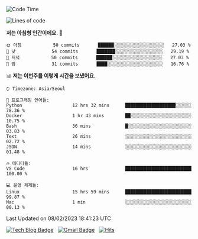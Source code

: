 <!-- ### Hi there 👋 -->

<!--
**dnchoi/dnchoi** is a ✨ _special_ ✨ repository because its `README.md` (this file) appears on your GitHub profile.

Here are some ideas to get you started:

- 🔭 I’m currently working on ...
- 🌱 I’m currently learning ...
- 👯 I’m looking to collaborate on ...
- 🤔 I’m looking for help with ...
- 💬 Ask me about ...
- 📫 How to reach me: ...
- 😄 Pronouns: ...
- ⚡ Fun fact: ...
-->

<!--START_SECTION:waka-->
![Code Time](http://img.shields.io/badge/Code%20Time-361%20hrs%2045%20mins-blue)

![Lines of code](https://img.shields.io/badge/%EC%A0%80%EB%8A%94%20%EC%97%AC%ED%83%9C%EA%B9%8C%EC%A7%80%20-180%20Thousand%20%EC%A4%84%EC%9D%98%20%EC%BD%94%EB%93%9C%EB%A5%BC%20%EC%9E%91%EC%84%B1%ED%96%88%EC%96%B4%EC%9A%94.-blue)

**저는 아침형 인간이에요. 🐤** 

```text
🌞 아침            50 commits       ██████░░░░░░░░░░░░░░░░░░░   27.03 % 
🌆 낮　            54 commits       ███████░░░░░░░░░░░░░░░░░░   29.19 % 
🌃 저녁            50 commits       ██████░░░░░░░░░░░░░░░░░░░   27.03 % 
🌙 밤　            31 commits       ████░░░░░░░░░░░░░░░░░░░░░   16.76 % 

```


📊 **저는 이번주를 이렇게 시간을 보냈어요.** 

```text
⌚︎ Timezone: Asia/Seoul

💬 프로그래밍 언어들: 
Python                   12 hrs 32 mins      ███████████████████░░░░░░   78.36 % 
Docker                   1 hr 43 mins        ██░░░░░░░░░░░░░░░░░░░░░░░   10.75 % 
Bash                     36 mins             █░░░░░░░░░░░░░░░░░░░░░░░░   03.83 % 
Text                     26 mins             ░░░░░░░░░░░░░░░░░░░░░░░░░   02.72 % 
JSON                     14 mins             ░░░░░░░░░░░░░░░░░░░░░░░░░   01.48 % 

🔥 에디터들: 
VS Code                  16 hrs              █████████████████████████   100.00 % 

💻 운영 체제들: 
Linux                    15 hrs 59 mins      █████████████████████████   99.87 % 
Mac                      1 min               ░░░░░░░░░░░░░░░░░░░░░░░░░   00.13 % 

```


 Last Updated on 08/02/2023 18:41:23 UTC
<!--END_SECTION:waka-->


[![Tech Blog Badge](http://img.shields.io/badge/-Tech%20blog-black?style=flat-square&logo=github&link=https://zzsza.github.io/)](https://dnchoi.github.io/)
&nbsp;
[![Gmail Badge](https://img.shields.io/badge/Gmail-d14836?style=flat-square&logo=Gmail&logoColor=white&link=mailto:snugyun01@gmail.com)](mailto:dongnyeokc@gmail.com)
&nbsp;
[![Hits](https://hits.seeyoufarm.com/api/count/incr/badge.svg?url=https%3A%2F%2Fgithub.com%2Fgjbae1212%2Fhit-counter&count_bg=%233D7CC8&title_bg=%23555555&icon=&icon_color=%23E7E7E7&title=hits&edge_flat=false)](https://hits.seeyoufarm.com)
<!-- 
![Anurag's github stats](https://github-readme-stats.vercel.app/api?username=dnchoi&show_icons=true&theme=tokyonight)
&nbsp;
![Top Langs](https://github-readme-stats.vercel.app/api/top-langs/?username=dnchoi&layout=compact&theme=tokyonight)
 -->
<div align='center'>

